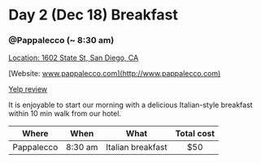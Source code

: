 # Day 2 (Dec 18) Breakfast
### @Pappalecco (~ 8:30 am)

[Location: 1602 State St, San Diego, CA](https://www.google.com/maps/place/Pappalecco/@32.7209169,-117.1644838,17z/data=!4m15!1m9!2m8!1sbreakfast!3m6!1sbreakfast!2s1542+2nd+Ave,+San+Diego,+CA+92101!3s0x80d954af6d92ee57:0x35d19bda788f7b63!4m2!1d-117.1629501!2d32.721408!3m4!1s0x0:0x40ff164aecf06ffb!8m2!3d32.7220779!4d-117.1666588)

[Website: www.pappalecco.com](http://www.pappalecco.com)

[Yelp review](https://www.yelp.com/biz/pappalecco-san-diego-2)

  It is enjoyable to start our morning with a delicious Italian-style breakfast within 10 min walk from our hotel.

|Where|When|What|Total cost|
|:---:|:--:|:--:|:--------:|
|Pappalecco| 8:30 am| Italian breakfast| $50|  
